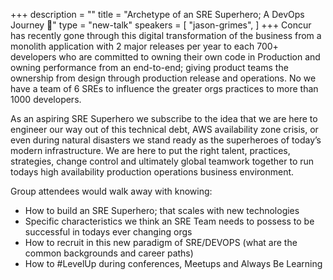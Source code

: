 +++
description = ""
title = "Archetype of an SRE Superhero; A DevOps Journey 🐼"
type = "new-talk"
speakers = [
        "jason-grimes",
]
+++
Concur has recently gone through this digital transformation of the business from a monolith application with 2 major releases per year to each 700+ developers who are committed to owning their own code in Production and owning performance from an end-to-end; giving product teams the ownership from design through production release and operations. No we have a team of 6 SREs to influence the greater orgs practices to more than 1000 developers.

As an aspiring SRE Superhero we subscribe to the idea that we are here to engineer our way out of this technical debt, AWS availability zone crisis, or even during natural disasters we stand ready as the superheroes of today’s modern infrastructure. We are here to put the right talent, practices, strategies, change control and ultimately global teamwork together to run todays high availability production operations business environment.

Group attendees would walk away with knowing:
* How to build an SRE Superhero; that scales with new technologies
* Specific characteristics we think an SRE Team needs to possess to be successful in todays ever changing orgs
* How to recruit in this new paradigm of SRE/DEVOPS (what are the common backgrounds and career paths)
* How to #LevelUp during conferences, Meetups and Always Be Learning